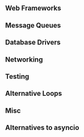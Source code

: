 ## Web Frameworks


## Message Queues


## Database Drivers


## Networking


## Testing


## Alternative Loops


## Misc


## Alternatives to asyncio

